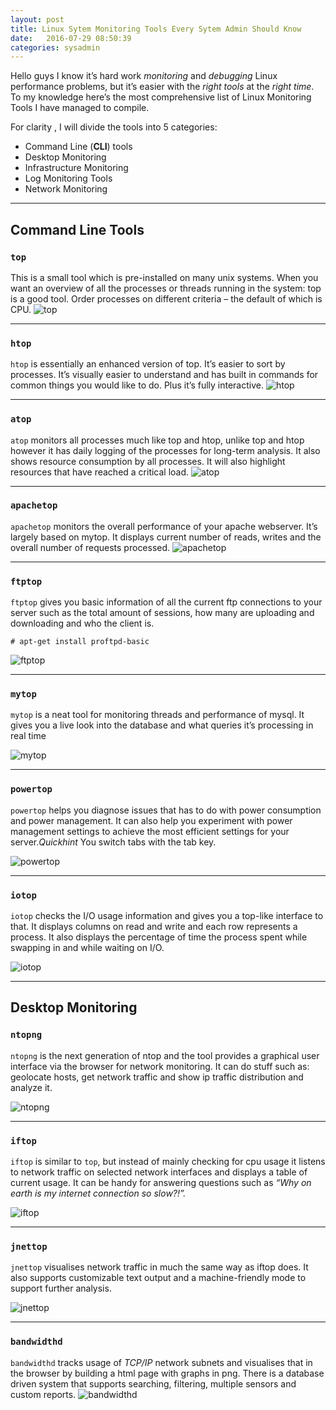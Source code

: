 ```yaml
---
layout: post
title: Linux Sytem Monitoring Tools Every Sytem Admin Should Know
date:   2016-07-29 08:50:39  
categories: sysadmin
---
```


Hello guys I know it’s hard work *monitoring* and *debugging* Linux performance problems, but it’s easier with the *right tools* at the *right time*. 
To my knowledge here’s the most comprehensive list of Linux Monitoring Tools I have managed to compile.

For clarity , I will divide the tools into 5 categories:
- Command Line (**CLI**) tools
- Desktop Monitoring
- Infrastructure Monitoring
- Log Monitoring Tools
- Network Monitoring

---

## Command Line Tools

### `top`

This is a small tool which is pre-installed on many unix systems. When you want an overview of all the processes or threads running in the system: top is a good tool. Order processes on different criteria – the default of which is CPU.
![top](/assets/img/top.png)

---

### `htop`
`htop` is essentially an enhanced version of top. It’s easier to sort by processes. It’s visually easier to understand and has built in commands for common things you would like to do. Plus it’s fully interactive.
![htop](/assets/img/htop.png)

---

### `atop`
`atop` monitors all processes much like top and htop, unlike top and htop however it has daily logging of the processes for long-term analysis. It also shows resource consumption by all processes. It will also highlight resources that have reached a critical load.
![atop](/assets/img/atop.png)

---

### `apachetop`
`apachetop` monitors the overall performance of your apache webserver. It’s largely based on mytop. It displays current number of reads, writes and the overall number of requests processed.
![apachetop](/assets/img/apachetop.png)

---

### `ftptop`
`ftptop` gives you basic information of all the current ftp connections to your server such as the total amount of sessions, how many are uploading and downloading and who the client is.

	# apt-get install proftpd-basic  

![ftptop](/assets/img/ftptop.png)

---

### `mytop`
`mytop` is a neat tool for monitoring threads and performance of mysql. It gives you a live look into the database and what queries it’s processing in real time

![mytop](/assets/img/mytop.png)

---

### `powertop`
`powertop` helps you diagnose issues that has to do with power consumption and power management. It can also help you experiment with power management settings to achieve the most efficient settings for your server.*Quickhint* You switch tabs with the tab key.

![powertop](/assets/img/powertop.png)

---

### `iotop`
`iotop` checks the I/O usage information and gives you a top-like interface to that. It displays columns on read and write and each row represents a process. It also displays the percentage of time the process spent while swapping in and while waiting on I/O.

	 
![iotop](/assets/img/iotop.png)

---

## Desktop Monitoring

### `ntopng`
`ntopng` is the next generation of ntop and the tool provides a graphical user interface via the browser for network monitoring. It can do stuff such as: geolocate hosts, get network traffic and show ip traffic distribution and analyze it.

![ntopng](/assets/img/ntopng.png)

---

### `iftop`
`iftop` is similar to `top`, but instead of mainly checking for cpu usage it listens to network traffic on selected network interfaces and displays a table of current usage. It can be handy for answering questions such as *“Why on earth is my internet connection so slow?!”.*

	
![iftop](/assets/img/iftop.png)

---

### `jnettop`
`jnettop` visualises network traffic in much the same way as iftop does. It also supports customizable text output and a machine-friendly mode to support further analysis.

![jnettop](/assets/img/jnettop.png)

---

### `bandwidthd`
`bandwidthd` tracks usage of *TCP/IP* network subnets and visualises that in the browser by building a html page with graphs in png. There is a database driven system that supports searching, filtering, multiple sensors and custom reports.
![bandwidthd](/assets/img/bandwidthd.png)